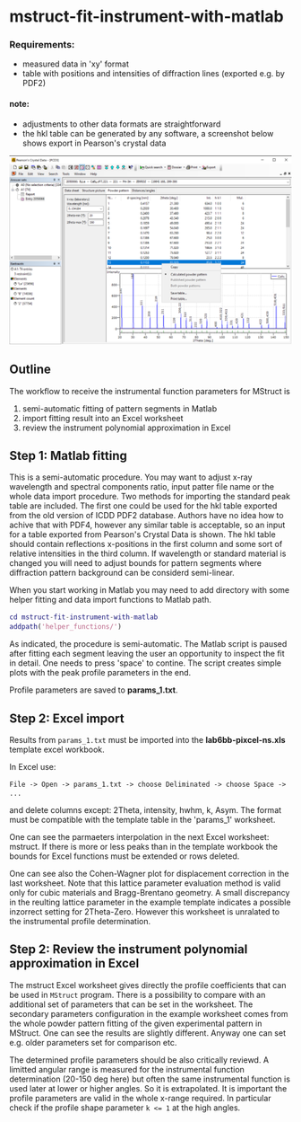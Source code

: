 # mstruct-fit-instrument-with-matlab

### Requirements:

- measured data in 'xy' format
- table with positions and intensities of diffraction lines (exported e.g. by PDF2)

#### note:
- adjustments to other data formats are straightforward
- the hkl table can be generated by any software, a screenshot below shows export in Pearson's crystal data

![Pearson's crystal data - hkl table export](/doc/PCD-export-LaB6-table.png)

## Outline

The workflow to receive the instrumental function parameters for MStruct is

1. semi-automatic fitting of pattern segments in Matlab
2. import fitting result into an Excel worksheet
3. review the instrument polynomial approximation in Excel

## Step 1: Matlab fitting

This is a semi-automatic procedure. You may want to adjust x-ray wavelength and spectral components ratio,
input patter file name or the whole data import procedure. Two methods for importing the standard peak table
are included. The first one could be used for the hkl table exported from the old version of ICDD PDF2
database. Authors have no idea how to achive that with PDF4, however any similar table is acceptable,
so an input for a table exported from Pearson's Crystal Data is shown. The hkl table should contain
reflections x-positions in the first column and some sort of relative intensities in the third column.
If wavelength or standard material is changed you will need to adjust bounds for pattern segments
where diffraction pattern background can be considerd semi-linear.

When you start working in Matlab you may need to add directory with some helper fitting and data
import functions to Matlab path.

```Matlab
cd mstruct-fit-instrument-with-matlab
addpath('helper_functions/')
```

As indicated, the procedure is semi-automatic. The Matlab script is paused after fitting each segment
leaving the user an opportunity to inspect the fit in detail. One needs to press 'space' to contine.
The script creates simple plots with the peak profile parameters in the end.

Profile parameters are saved to **params_1.txt**.

## Step 2: Excel import

Results from `params_1.txt` must be imported into the **lab6bb-pixcel-ns.xls** template excel workbook.

In Excel use:
```
File -> Open -> params_1.txt -> choose Deliminated -> choose Space -> ...
```
and delete columns except: 2Theta, intensity, hwhm, k, Asym. The format must be compatible with the
template table in the 'params_1' worksheet.

One can see the parmaeters interpolation in the next Excel worksheet: mstruct. If there is more or
less peaks than in the template workbook the bounds for Excel functions must be extended or rows deleted.

One can see also the Cohen-Wagner plot for displacement correction in the last worksheet. Note that this
lattice parameter evaluation method is valid only for cubic materials and Bragg-Brentano geometry.
A small discrepancy in the reulting lattice parameter in the example template indicates a possible
inzorrect setting for 2Theta-Zero. However this worksheet is unralated to the instrumental profile
determination.

## Step 2: Review the instrument polynomial approximation in Excel

The mstruct Excel worksheet gives directly the profile coefficients that can be used in `MStruct`
program. There is a possibility to compare with an additional set of parameters that can be set
in the worksheet. The secondary parameters configuration in the example worksheet comes from the
whole powder pattern fitting of the given experimental pattern in MStruct. One can see the results
are slightly different. Anyway one can set e.g. older parameters set for comparison etc.

The determined profile parameters should be also critically reviewd. A limitted angular range
is measured for the instrumental function determination (20-150 deg here) but often the same
instrumental function is used later at lower or higher angles. So it is extrapolated. It is
important the profile parameters are valid in the whole x-range required. In particular
check if the profile shape parameter `k <= 1` at the high angles.
